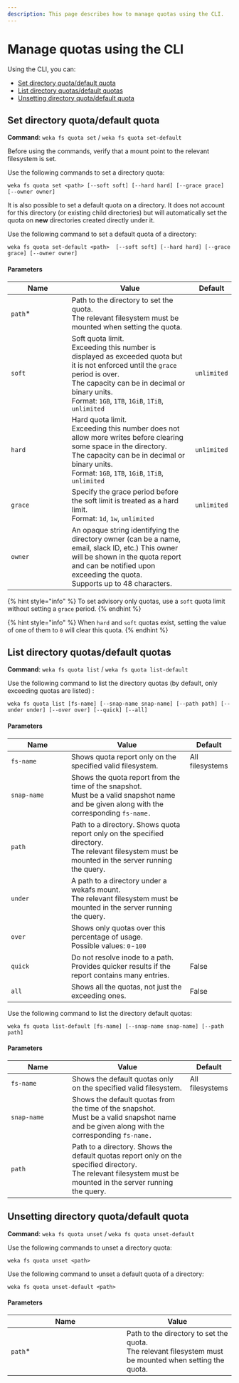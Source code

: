 ```yaml
---
description: This page describes how to manage quotas using the CLI.
---
```


# Manage quotas using the CLI

Using the CLI, you can:

* [Set directory quota/default quota](quota-management.md#set-directory-quotas-default-quotas)
* [List directory quotas/default quotas](quota-management.md#list-directory-quotas-default-quotas)
* [Unsetting directory quota/default quota](quota-management.md#unsetting-directory-quotas-default-quotas)

## Set directory quota/default quota

**Command**: `weka fs quota set` / `weka fs quota set-default`

Before using the commands, verify that a mount point to the relevant filesystem is set.

Use the following commands to set a directory quota:

`weka fs quota set <path> [--soft soft] [--hard hard] [--grace grace] [--owner owner]`

It is also possible to set a default quota on a directory. It does not account for this directory (or existing child directories) but will automatically set the quota on **new** directories created directly under it.&#x20;

Use the following command to set a default quota of a directory:

`weka fs quota set-default <path>  [--soft soft] [--hard hard] [--grace grace] [--owner owner]`

#### &#x20;**Parameters**

<table><thead><tr><th width="166">Name</th><th width="369">Value</th><th>Default</th></tr></thead><tbody><tr><td><code>path</code>*</td><td>Path to the directory to set the quota.<br>The relevant filesystem must be mounted when setting the quota. </td><td>​</td></tr><tr><td><code>soft</code></td><td>Soft quota limit.<br>Exceeding this number is displayed as exceeded quota but it is not enforced until the <code>grace</code> period is over.<br>The capacity can be in decimal or binary units.<br>Format:  <code>1GB</code>, <code>1TB</code>, <code>1GiB</code>, <code>1TiB</code>, <code>unlimited</code></td><td><code>unlimited</code></td></tr><tr><td><code>hard</code></td><td>Hard quota limit.<br>Exceeding this number does not allow more writes before clearing some space in the directory.<br>The capacity can be in decimal or binary units.<br>Format: <code>1GB</code>, <code>1TB</code>, <code>1GiB</code>, <code>1TiB</code>, <code>unlimited</code></td><td><code>unlimited</code></td></tr><tr><td><code>grace</code></td><td>Specify the grace period before the soft limit is treated as a hard limit.<br>Format: <code>1d</code>, <code>1w</code>, <code>unlimited</code></td><td><code>unlimited</code></td></tr><tr><td><code>owner</code></td><td>An opaque string identifying the directory owner (can be a name, email, slack ID, etc.) This owner will be shown in the quota report and can be notified upon exceeding the quota.<br>Supports up to 48 characters.</td><td></td></tr></tbody></table>

{% hint style="info" %}
To set advisory only quotas, use a `soft` quota limit without setting a `grace` period.
{% endhint %}

{% hint style="info" %}
When `hard` and `soft` quotas exist, setting the value of one of them to `0` will clear this quota.
{% endhint %}

## List directory quotas/default quotas

**Command**: `weka fs quota list` / `weka fs quota list-default`

Use the following command to list the directory quotas (by default, only exceeding quotas are listed) :

`weka fs quota list [fs-name] [--snap-name snap-name] [--path path] [--under under] [--over over] [--quick] [--all]`

#### **Parameters**

<table><thead><tr><th width="192">Name</th><th width="389">Value</th><th>Default</th></tr></thead><tbody><tr><td><code>fs-name</code></td><td>Shows quota report only on the specified valid filesystem.</td><td>All filesystems</td></tr><tr><td><code>snap-name</code></td><td>Shows the quota report from the time of the snapshot.<br>Must be a valid snapshot name and be given along with the corresponding <code>fs-name.</code></td><td></td></tr><tr><td><code>path</code></td><td>Path to a directory. Shows quota report only on the specified directory.<br>The relevant filesystem must be mounted in the server running the query.</td><td></td></tr><tr><td><code>under</code></td><td>A path to a directory under a wekafs mount.<br>The relevant filesystem must be mounted in the server running the query.</td><td></td></tr><tr><td><code>over</code></td><td>Shows only quotas over this percentage of usage.<br>Possible values: <code>0</code>-<code>100</code></td><td></td></tr><tr><td><code>quick</code></td><td>Do not resolve inode to a path. Provides quicker results if the report contains many entries.</td><td>False</td></tr><tr><td><code>all</code></td><td>Shows all the quotas, not just the exceeding ones.</td><td>False</td></tr></tbody></table>

Use the following command to list the directory default quotas:

`weka fs quota list-default [fs-name] [--snap-name snap-name] [--path path]`

#### **Parameters**

<table><thead><tr><th width="197.33333333333331">Name</th><th width="388">Value</th><th>Default</th></tr></thead><tbody><tr><td><code>fs-name</code></td><td>Shows the default quotas only on the specified valid filesystem.</td><td>All filesystems</td></tr><tr><td><code>snap-name</code></td><td>Shows the default quotas from the time of the snapshot.<br>Must be a valid snapshot name and be given along with the corresponding <code>fs-name.</code></td><td></td></tr><tr><td><code>path</code></td><td>Path to a directory. Shows the default quotas report only on the specified directory.<br>The relevant filesystem must be mounted in the server running the query.</td><td></td></tr></tbody></table>

## Unsetting directory quota/default quota

**Command**: `weka fs quota unset` / `weka fs quota unset-default`

Use the following commands to unset a directory quota:

`weka fs quota unset <path>`

Use the following command to unset a default quota of a directory:

`weka fs quota unset-default <path>`

#### **Parameters**

<table><thead><tr><th width="244">Name</th><th>Value</th></tr></thead><tbody><tr><td><code>path</code>*</td><td>Path to the directory to set the quota.<br>The relevant filesystem must be mounted when setting the quota.</td></tr></tbody></table>
